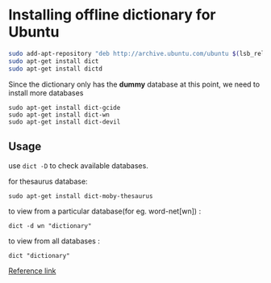 # Installing offline dictionary for Ubuntu

```bash
sudo add-apt-repository "deb http://archive.ubuntu.com/ubuntu $(lsb_release -sc) universe"
sudo apt-get install dict
sudo apt-get install dictd
```



Since the dictionary only has the **dummy** database at this point, we need to install more databases

```
sudo apt-get install dict-gcide
sudo apt-get install dict-wn
sudo apt-get install dict-devil
```



## Usage

use ```dict -D``` to check available databases.

for thesaurus database:

```sudo apt-get install dict-moby-thesaurus```

to view from a particular database(for eg. word-net[wn]) :

```dict -d wn "dictionary"```

to view from all databases :

```dict "dictionary"```



[Reference link](https://askubuntu.com/questions/170775/offline-dictionary-with-pronunciation-and-usages)

